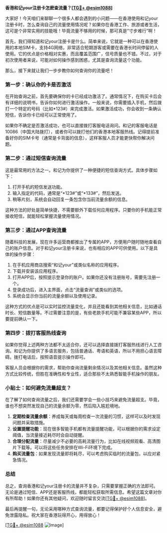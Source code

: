**香港和记your注册卡怎麽查流量？[[TG💪+ @esim1088](https://t.me/s/esim1088)]**

大家好！今天咱们来聊聊一个很多人都会遇到的小问题——在香港使用和记your注册卡时，怎么查询自己的流量使用情况呢？如果你在香港工作、旅游或者生活，这可是个非常实用的技能哦！毕竟流量不够用的时候，那可真是“寸步难行”啊！

首先，我们得知道和记your注册卡是什么。简单来说，它就是一种可以在香港使用的本地SIM卡，支持4G网络，非常适合短期游客或需要在香港长时间停留的人使用。它的优点是价格相对实惠，而且覆盖范围广，信号质量也不错。不过，对于初次使用者来说，可能对如何操作感到困惑，尤其是查询流量这个功能。

那么，接下来就让我们一步步教你如何查询你的流量吧！

### **第一步：确认你的卡是否激活**
在开始查询之前，首先要确保你的卡已经成功激活了。通常情况下，在购买卡后会有详细的说明书，告诉你如何进行激活操作。一般来说，你需要插入手机，然后拨打一个特定的号码（比如*123#）来完成激活。如果激活成功，你会收到一条确认短信，告诉你卡已经可以正常使用了。

如果你不确定是否激活成功，也可以直接拨打客服电话询问。和记的客服电话是10086（中国大陆拨打），或者你可以拨打他们的香港本地客服热线。记得提前准备好你的SIM卡号（通常是卡背面的信息），这样客服人员才能更快帮你解决问题。

### **第二步：通过短信查询流量**
这是最常用的方法之一。和记为你提供了一种便捷的短信查询方式。具体步骤如下：

1. 打开手机的短信发送功能。
2. 输入指定的代码，通常是“*123#”或“*133#”，然后发送。
3. 稍等片刻，系统会自动回复一条包含你当前流量余额的信息。

这种方法的好处是简单快捷，不需要额外下载任何应用程序。只要你的手机能正常接收短信，就能轻松掌握流量使用情况。

### **第三步：通过APP查询流量**
随着科技的发展，现在许多运营商都推出了专属的APP，方便用户随时随地查看自己的账户信息。对于和记your注册卡来说，也有相应的APP可供使用。以下是具体的操作步骤：

1. 在手机应用商店搜索“和记your”或类似名称的应用程序。
2. 下载并安装该应用程序。
3. 打开APP后，按照提示登录你的账户。如果你还没有注册账号，需要先注册一个。
4. 登录成功后，进入主界面，点击“流量查询”或类似的选项。
5. 系统会显示你当前的流量余额以及使用记录。

这种方式的优点是可以实时监控流量变化，并且还能看到其他相关信息，比如通话时长、短信数量等。不过需要注意的是，有些老款手机可能不兼容某些APP，所以要提前确认一下。

### **第四步：拨打客服热线查询**
如果你觉得上述两种方法都不太适合你，还可以选择直接拨打客服热线进行人工咨询。和记为你提供了多语言服务，包括普通话、粤语和英语，所以不用担心语言障碍。拨打电话后，按照语音提示操作即可。

客服人员会根据你的需求，帮助你查询流量剩余情况以及其他相关信息。虽然这种方式比较传统，但胜在准确性和专业性，适合那些不太熟悉智能手机操作的朋友。

### **小贴士：如何避免流量超支？**
在了解了如何查询流量之后，我们还需要学会一些小技巧来避免流量超支。毕竟，谁也不想突然发现自己的流量余额为零，然后陷入尴尬境地。

1. **定期检查流量余额**：养成每天或每周检查一次流量的习惯，这样可以及时发现问题并采取措施。
2. **设置提醒功能**：现在很多智能手机都有流量提醒功能，可以根据你的需求设定阈值，当流量接近耗尽时会自动提醒。
3. **合理分配流量**：尽量减少不必要的高耗流量行为，比如在线视频观看、高清图片下载等。可以将这些任务安排在Wi-Fi环境下完成。
4. **购买流量包**：如果发现流量即将耗尽，可以考虑购买临时的流量包，以应对紧急情况。

### **总结**
总之，查询香港和记your注册卡的流量并不复杂，只需要掌握正确的方法即可。无论是通过短信、APP还是客服热线，都能轻松获取所需信息。希望这篇文章对你有所帮助！如果你还有其他疑问，欢迎随时留言交流[[TG💪+ @esim1088](https://t.me/s/esim1088)]。

最后再提醒一句，无论采用哪种方式查询流量，都要记得保护好个人信息安全，避免泄露隐私。祝大家在香港玩得开心，用得放心！

[[TG💪+ @esim1088](https://t.me/s/esim1088) ![Image](https://i.postimg.cc/4NQfJmqS/Snipaste-2025-05-13-00-14-12.png)]
